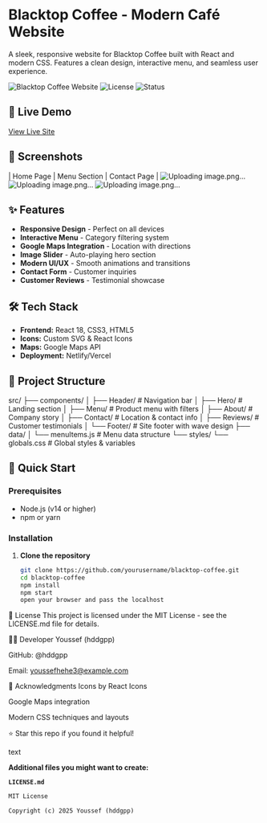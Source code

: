 # Blacktop Coffee - Modern Café Website

A sleek, responsive website for Blacktop Coffee built with React and modern CSS. Features a clean design, interactive menu, and seamless user experience.

![Blacktop Coffee Website](https://img.shields.io/badge/React-18.x-blue) ![License](https://img.shields.io/badge/License-MIT-green) ![Status](https://img.shields.io/badge/Status-Live-success)

## 🚀 Live Demo
[View Live Site](https://blacktopcoffee.netlify.app)

## 📸 Screenshots

| Home Page | Menu Section | Contact Page |
![Uploading image.png…]()
![Uploading image.png…]()
![Uploading image.png…]()




## ✨ Features

- **Responsive Design** - Perfect on all devices
- **Interactive Menu** - Category filtering system
- **Google Maps Integration** - Location with directions
- **Image Slider** - Auto-playing hero section
- **Modern UI/UX** - Smooth animations and transitions
- **Contact Form** - Customer inquiries
- **Customer Reviews** - Testimonial showcase

## 🛠️ Tech Stack

- **Frontend:** React 18, CSS3, HTML5
- **Icons:** Custom SVG & React Icons
- **Maps:** Google Maps API
- **Deployment:** Netlify/Vercel

## 📁 Project Structure

src/
├── components/
│ ├── Header/ # Navigation bar
│ ├── Hero/ # Landing section
│ ├── Menu/ # Product menu with filters
│ ├── About/ # Company story
│ ├── Contact/ # Location & contact info
│ ├── Reviews/ # Customer testimonials
│ └── Footer/ # Site footer with wave design
├── data/
│ └── menuItems.js # Menu data structure
└── styles/
└── globals.css # Global styles & variables


## 🚀 Quick Start

### Prerequisites
- Node.js (v14 or higher)
- npm or yarn

### Installation

1. **Clone the repository**
   ```bash
   git clone https://github.com/yourusername/blacktop-coffee.git
   cd blacktop-coffee
   npm install
   npm start
   open your browser and pass the localhost

📄 License
This project is licensed under the MIT License - see the LICENSE.md file for details.

👨‍💻 Developer
Youssef (hddgpp)

GitHub: @hddgpp

Email: youssefhehe3@example.com

🙏 Acknowledgments
Icons by React Icons

Google Maps integration

Modern CSS techniques and layouts

⭐ Star this repo if you found it helpful!

text

**Additional files you might want to create:**

**`LICENSE.md`**
```markdown
MIT License

Copyright (c) 2025 Youssef (hddgpp)

